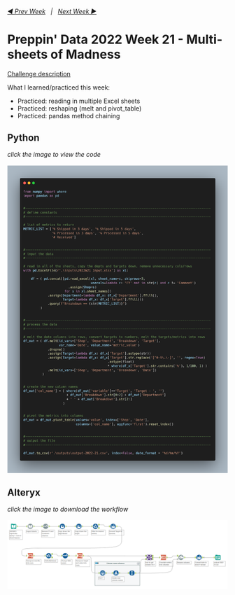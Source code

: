 <h6><a href="..\preppin-data-2022-20\README.md">◀  Prev Week</a>&nbsp;&nbsp;&nbsp;|&nbsp;&nbsp;&nbsp;<a href="..\preppin-data-2022-22\README.md">Next Week  ▶</a></h6>

# Preppin' Data 2022 Week 21 - Multi-sheets of Madness

[Challenge description](https://preppindata.blogspot.com/2022/05/2022-week-21-multi-sheets-of-madness.html)

What I learned/practiced this week:
* Practiced: reading in multiple Excel sheets
* Practiced: reshaping (melt and pivot_table)
* Practiced: pandas method chaining

## Python
<i>click the image to view the code</i><br>
<br>
<a href="preppin-data-2022-21.py">
<img src="img-python-code-2022-21.png?raw=true" alt="Python code">
</a>

## Alteryx
<i>click the image to download the workflow</i><br>
<br>
<a href="preppin-data-2022-21.yxzp">
<img src="img-alteryx-2022-21.png?raw=true" alt="Alteryx workflow">
</a>
